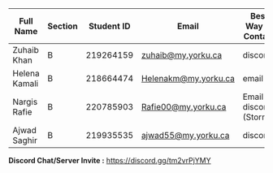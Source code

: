 | Full Name     | Section | Student ID | Email                | Best Way to Contact        | Discord Username |
| ------------- | ------- | ---------- | -------------------- | -------------------------- | ---------------- |
| Zuhaib Khan   | B       | 219264159  | zuhaib@my.yorku.ca   | discord                    | azen.\_          |
| Helena Kamali | B       | 218664474  | Helenakm@my.yorku.ca | email                      | hcswow123        |
| Nargis Rafie  | B       | 220785903  | Rafie00@my.yorku.ca  | Email or discord (Storm\_) | nargisrafie      |
| Ajwad Saghir  | B       | 219935535  | ajwad55@my.yorku.ca  | discord                    | mcflurry40       |

**Discord Chat/Server Invite :** https://discord.gg/tm2vrPjYMY
